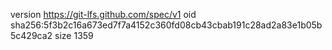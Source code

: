 version https://git-lfs.github.com/spec/v1
oid sha256:5f3b2c16a673ed7f7a4152c360fd08cb43cbab191c28ad2a83e1b05b5c429ca2
size 1359
